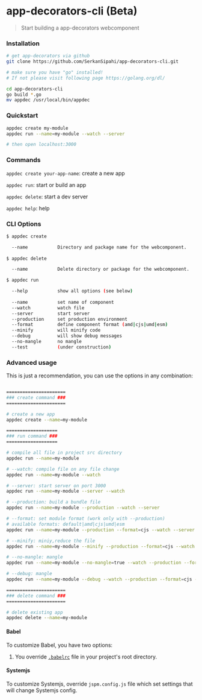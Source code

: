 # app-decorators-cli (Beta)

> Start building a app-decorators webcomponent

### Installation

```sh
# get app-decorators via github
git clone https://github.com/SerkanSipahi/app-decorators-cli.git

# make sure you have "go" installed!
# If not please visit following page https://golang.org/dl/

cd app-decorators-cli
go build *.go
mv appdec /usr/local/bin/appdec
```

### Quickstart
```sh
appdec create my-module
appdec run --name=my-module --watch --server

# then open localhost:3000
```

### Commands

`appdec create your-app-name`: create a new app

`appdec run`: start or build an app

`appdec delete`: start a dev server

`appdec help`: help

### CLI Options

```sh
$ appdec create

  --name           Directory and package name for the webcomponent.
  
$ appdec delete

  --name           Delete directory or package for the webcomponent.

$ appdec run

  --help           show all options (see below)
  
  --name           set name of component
  --watch          watch file                                           [default: false]
  --server         start server                                         [default: false]
  --production     set production environment                           [default: false]
  --format         define component format (amd|cjs|umd|esm)            [default: "default"]
  --minify         will minify code                                     [default: false]
  --debug          will show debug messages                             [default: false]
  --no-mangle      no mangle                                            [default: false]
  --test           (under construction)                                 [default: false]
```

### Advanced usage

This is just a recommendation, you can use the options in any combination:
```sh

======================
### create command ###
======================

# create a new app
appdec create --name=my-module

===================
### run command ###
===================

# compile all file in project src directory
appdec run --name=my-module

# --watch: compile file on any file change
appdec run --name=my-module --watch

# --server: start server on port 3000
appdec run --name=my-module --server --watch

# --production: build a bundle file
appdec run --name=my-module --production --watch --server

# --format: set module format (work only with --production)
# available formats: default|amd|cjs|umd|esm
appdec run --name=my-module --production --format=cjs --watch --server

# --minify: miniy,reduce the file
appdec run --name=my-module --minify --production --format=cjs --watch --server

# --no-mangle: mangle
appdec run --name=my-module --no-mangle=true --watch --production --format=cjs --server --minify

# --debug: mangle
appdec run --name=my-module --debug --watch --production --format=cjs --server --minify --no-mangle=true

======================
### delete command ###
======================

# delete existing app
appdec delete --name=my-module
```

#### Babel

To customize Babel, you have two options:

1. You override [`.babelrc`](https://babeljs.io/docs/usage/babelrc/) file in your project's root directory.

#### Systemjs

To customize Systemjs, override ```jspm.config.js``` file which set settings that will change Systemjs config.